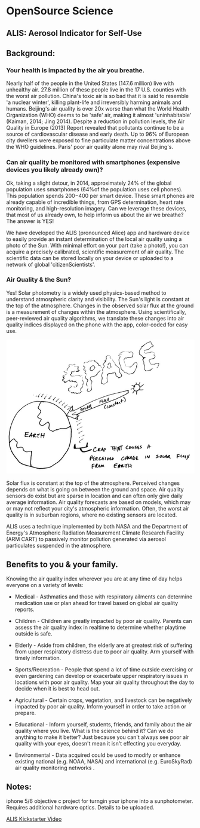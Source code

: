 # OpenSource Science
## ALIS: Aerosol Indicator for Self-Use

## Background: 
### Your health is impacted by the air you breathe.

Nearly half of the people in the United States (147.6 million) live with unhealthy air. 27.8 million of these people live in the 17 U.S. counties with the worst air pollution. China's toxic air is so bad that it is said to resemble 'a nuclear winter', killing plant-life and irreversibly harming animals and humans. Beijing's air quality is over 20x worse than what the World Health Organization (WHO) deems to be 'safe' air, making it almost 'uninhabitable' (Kaiman, 2014; Jing 2014). Despite a reduction in pollution levels, the Air Quality in Europe (2013) Report revealed that pollutants continue to be a source of cardiovascular disease and early death. Up to 96% of European city dwellers were exposed to fine particulate matter concentrations above the WHO guidelines. Paris' poor air quality alone may rival Beijing's. 

### Can air quality be monitored with smartphones (expensive devices you likely already own)?

Ok, taking a slight detour, in 2014, approximately 24% of the global population uses smartphones (64%of the population uses cell phones). This population spends $200-$400 per smart device. These smart phones are already capable of  incredible things, from GPS determination, heart rate monitoring, and high-resolution imagery. Can we leverage these devices, that most of us already own, to help inform us about the air we breathe? The answer is YES! 

We have developed the ALIS (pronounced Alice) app and hardware device to easily provide an instant determination of the local air quality using a photo of the Sun. With minimal effort on your part (take a photo!), you can acquire a precisely calibrated, scientific measurement of air quality. The scientific data can be stored locally on your device or uploaded to a network of global 'citizenScientists'.

### Air Quality & the Sun?

Yes! Solar photometry is a widely used physics-based method to understand atmospheric clarity and visibility. The Sun's light is constant at the top of the atmosphere. Changes in the observed solar flux at the ground is a measurement of changes within the atmosphere. Using scientifically, peer-reviewed air quality algorithms, we translate these changes into air quality indices displayed on the phone with the app, color-coded for easy use.

![Solar flux is constant at the top of the atmosphere. Perceived changes depends on what is going on between the ground and space.](images/image1.jpg)

Solar flux is constant at the top of the atmosphere. Perceived changes depends on what is going on between the ground and space.
Air quality sensors do exist but are sparse in location and can often only give daily average information. Air quality forecasts are based on models, which may or may not reflect your city's atmospheric information. Often, the worst air quality is in suburban regions, where no existing sensors are located. 

ALIS uses a technique implemented by both NASA and the Department of Energy's Atmospheric Radiation Measurement Climate Research Facility (ARM CART) to passively monitor pollution generated via aerosol particulates suspended in the atmosphere. 

## Benefits to you & your family.

Knowing the air quality index wherever you are at any time of day helps everyone on a variety of levels:

* Medical - Asthmatics and those with respiratory ailments can determine medication use or plan ahead for travel based on global air quality reports. 

* Children - Children are greatly impacted by poor air quality. Parents can assess the air quality index in realtime to determine whether playtime outside is safe. 

* Elderly - Aside from children, the elderly are at greatest risk of suffering from upper respiratory distress due to poor air quality. Arm yourself with timely information.

* Sports/Recreation - People that spend a lot of time outside exercising or even gardening can develop or exacerbate upper respiratory issues in locations with poor air quality. Map your air quality throughout the day to decide when it is best to head out.

* Agricultural - Certain crops, vegetation, and livestock can be negatively impacted by poor air quality. Inform yourself in order to take action or prepare.

* Educational - Inform yourself, students, friends, and family about the air quality where you live. What is the science behind it? Can we do anything to make it better? Just because you can't always see poor air quality with your eyes, doesn't mean it isn't effecting you everyday.

* Environmental - Data acquired could be used to modify or enhance existing national (e.g. NOAA, NASA) and international (e.g. EuroSkyRad) air quality monitoring networks .

## Notes:
iphone 5/6 objective c project for turngin your iphone into a sunphotometer. Requires additional hardware optics. Details to be uploaded.

[ALIS Kickstarter Video](https://www.kickstarter.com/projects/113253348/alis-a-personal-air-quality-monitor/widget/video.html "Original ALIS kickstarter video") 
